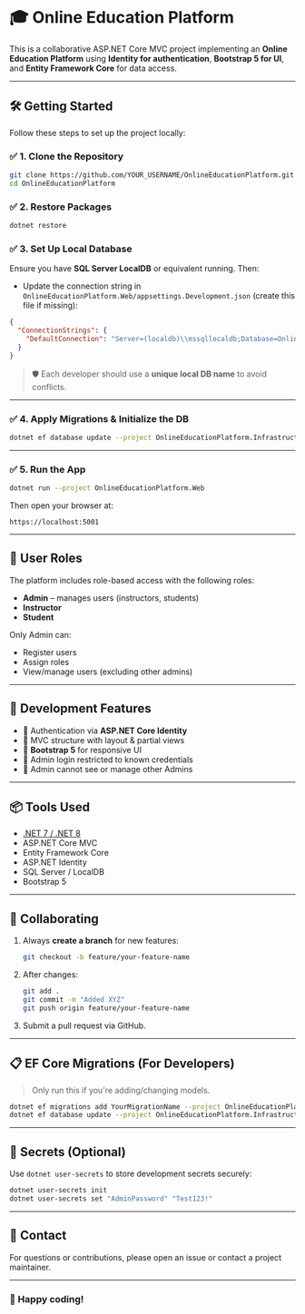 
# 🎓 Online Education Platform

This is a collaborative ASP.NET Core MVC project implementing an **Online Education Platform** using **Identity for authentication**, **Bootstrap 5 for UI**, and **Entity Framework Core** for data access.

---

## 🛠️ Getting Started

Follow these steps to set up the project locally:

### ✅ 1. Clone the Repository

```bash
git clone https://github.com/YOUR_USERNAME/OnlineEducationPlatform.git
cd OnlineEducationPlatform
```

### ✅ 2. Restore Packages

```bash
dotnet restore
```

### ✅ 3. Set Up Local Database

Ensure you have **SQL Server LocalDB** or equivalent running. Then:

- Update the connection string in `OnlineEducationPlatform.Web/appsettings.Development.json` (create this file if missing):

```json
{
  "ConnectionStrings": {
    "DefaultConnection": "Server=(localdb)\\mssqllocaldb;Database=OnlineEducationDb_YourName;Trusted_Connection=True;"
  }
}
```

> 🛡️ Each developer should use a **unique local DB name** to avoid conflicts.

---

### ✅ 4. Apply Migrations & Initialize the DB

```bash
dotnet ef database update --project OnlineEducationPlatform.Infrastructure --startup-project OnlineEducationPlatform.Web
```

---

### ✅ 5. Run the App

```bash
dotnet run --project OnlineEducationPlatform.Web
```

Then open your browser at:

```
https://localhost:5001
```

---

## 👥 User Roles

The platform includes role-based access with the following roles:

- **Admin** – manages users (instructors, students)
- **Instructor**
- **Student**

Only Admin can:

- Register users
- Assign roles
- View/manage users (excluding other admins)

---

## 🧪 Development Features

- 👤 Authentication via **ASP.NET Core Identity**
- 📂 MVC structure with layout & partial views
- 🧼 **Bootstrap 5** for responsive UI
- 🔐 Admin login restricted to known credentials
- 🚫 Admin cannot see or manage other Admins

---

## 📦 Tools Used

- [.NET 7 / .NET 8](https://dotnet.microsoft.com/)
- ASP.NET Core MVC
- Entity Framework Core
- ASP.NET Identity
- SQL Server / LocalDB
- Bootstrap 5

---

## 🤝 Collaborating

1. Always **create a branch** for new features:
   ```bash
   git checkout -b feature/your-feature-name
   ```

2. After changes:
   ```bash
   git add .
   git commit -m "Added XYZ"
   git push origin feature/your-feature-name
   ```

3. Submit a pull request via GitHub.

---

## 📋 EF Core Migrations (For Developers)

> Only run this if you're adding/changing models.

```bash
dotnet ef migrations add YourMigrationName --project OnlineEducationPlatform.Infrastructure --startup-project OnlineEducationPlatform.Web
dotnet ef database update --project OnlineEducationPlatform.Infrastructure --startup-project OnlineEducationPlatform.Web
```

---

## 🔐 Secrets (Optional)

Use `dotnet user-secrets` to store development secrets securely:

```bash
dotnet user-secrets init
dotnet user-secrets set "AdminPassword" "Test123!"
```

---

## 📧 Contact

For questions or contributions, please open an issue or contact a project maintainer.

---

### 🚀 Happy coding!
